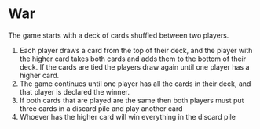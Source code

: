 # War

The game starts with a deck of cards shuffled between two players.
1. Each player draws a card from the top of their deck, and the player with the higher card takes both cards and adds them to the bottom of their deck. If the cards are tied the players draw again until one player has a higher card.
2. The game continues until one player has all the cards in their deck, and that player is declared the winner.
3. If both cards that are played are the same then both players must put three cards in a discard pile and play another card
4. Whoever has the higher card will win everything in the discard pile